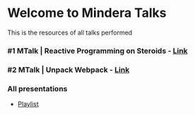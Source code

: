 # Welcome to Mindera Talks

This is the resources of all talks performed

### #1 MTalk | Reactive Programming on Steroids - [Link](https://github.com/Mindera/mtalks/blob/master/ep1/README.md)

### #2 MTalk | Unpack Webpack - [Link](https://github.com/Mindera/mtalks/blob/master/ep2/README.md)

### All presentations

- [Playlist](https://www.youtube.com/playlist?list=PLUjtx-mX3t3Y-DA3sx-lYGlwOvuDZIzeK)
